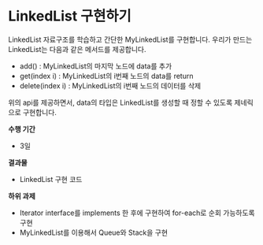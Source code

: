 # LinkedList 구현하기
LinkedList 자료구조를 학습하고 간단한 MyLinkedList를 구현합니다. 우리가 만드는 LinkedList는 다음과 같은 메서드를 제공합니다.

- add() : MyLinkedList의 마지막 노드에 data를 추가
- get(index i) : MyLinkedList의 i번째 노드의 data를 return
- delete(index i) : MyLinkedList의 i번째 노드의 데이터를 삭제

위의 api를 제공하면서, data의 타입은 LinkedList를 생성할 때 정할 수 있도록 제네릭으로 구현합니다.

**수행 기간**
- 3일

**결과물**
- LinkedList 구현 코드

**하위 과제**
- Iterator interface를 implements 한 후에 구현하여 for-each로 순회 가능하도록 구현
- MyLinkedList를 이용해서 Queue와 Stack을 구현
